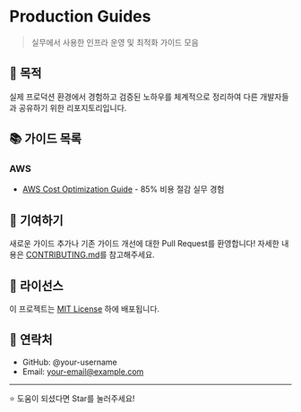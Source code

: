 # Production Guides

> 실무에서 사용한 인프라 운영 및 최적화 가이드 모음

## 🎯 목적
실제 프로덕션 환경에서 경험하고 검증된 노하우를 체계적으로 정리하여 
다른 개발자들과 공유하기 위한 리포지토리입니다.

## 📚 가이드 목록

### AWS
- [AWS Cost Optimization Guide](./aws/cost-optimization-guide.md) - 85% 비용 절감 실무 경험

## 🤝 기여하기
새로운 가이드 추가나 기존 가이드 개선에 대한 Pull Request를 환영합니다!
자세한 내용은 [CONTRIBUTING.md](./CONTRIBUTING.md)를 참고해주세요.

## 📝 라이선스
이 프로젝트는 [MIT License](./LICENSE) 하에 배포됩니다.

## 📧 연락처
- GitHub: @your-username
- Email: your-email@example.com

---
⭐ 도움이 되셨다면 Star를 눌러주세요!
